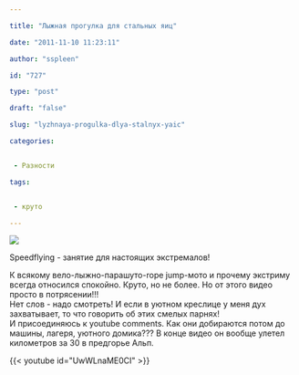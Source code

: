 ```yaml
---

title: "Лыжная прогулка для стальных яиц"

date: "2011-11-10 11:23:11"

author: "sspleen"

id: "727"

type: "post"

draft: "false"

slug: "lyzhnaya-progulka-dlya-stalnyx-yaic"

categories:


 - Разности

tags:


 - круто

---
```

[![](/uploads/2012/05/speedflying.jpg)](/2011/11/lyzhnaya-progulka-dlya-stalnyx-yaic/speedflying/)  
  
Speedflying - занятие для настоящих экстремалов!  
  
К всякому вело-лыжно-парашуто-rope jump-мото и прочему экстриму всегда относился спокойно. Круто, но не более. Но от этого видео просто в потрясении!!!  
Нет слов - надо смотреть! И если в уютном креслице у меня дух захватывает, то что говорить об этих смелых парнях!  
И присоединяюсь к youtube comments. Как они добираются потом до машины, лагеря, уютного домика??? В конце видео он вообще улетел километров за 30 в предгорье Альп.  
  
{{< youtube id="UwWLnaME0CI" >}}